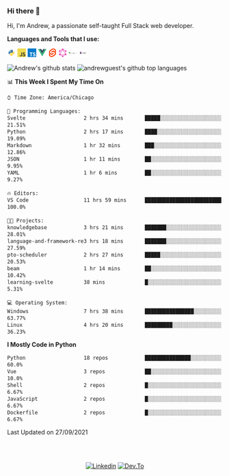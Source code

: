 ### Hi there 👋

Hi, I'm Andrew, a passionate self-taught Full Stack web developer.

**Languages and Tools that I use:**  

<code><img height="20" src="https://raw.githubusercontent.com/github/explore/80688e429a7d4ef2fca1e82350fe8e3517d3494d/topics/python/python.png"></code>
<code><img height="20" src="https://raw.githubusercontent.com/github/explore/80688e429a7d4ef2fca1e82350fe8e3517d3494d/topics/javascript/javascript.png"></code>
<code><img height="20" src="https://raw.githubusercontent.com/github/explore/80688e429a7d4ef2fca1e82350fe8e3517d3494d/topics/typescript/typescript.png"></code>
<code><img height="20" src="https://raw.githubusercontent.com/github/explore/80688e429a7d4ef2fca1e82350fe8e3517d3494d/topics/vue/vue.png"></code>
<code><img height="20" src="https://raw.githubusercontent.com/github/explore/42198dc9113595ddd22cc12771bb719c8cf08b67/topics/svelte/svelte.png"></code>
<code><img height="20" src="https://raw.githubusercontent.com/github/explore/5c058a388828bb5fde0bcafd4bc867b5bb3f26f3/topics/graphql/graphql.png"></code>
<code><img height="20" src="https://raw.githubusercontent.com/github/explore/80688e429a7d4ef2fca1e82350fe8e3517d3494d/topics/mongodb/mongodb.png"></code>
<code><img height="20" src="https://raw.githubusercontent.com/github/explore/d106aa3f6fa091ab80ab5c8cf0d931baff3caaea/topics/elixir/elixir.png"></code>

![Andrew's github stats](https://github-readme-stats.vercel.app/api?username=andrewguest&show_icons=true&theme=vue-dark&count_private=true)
<img height="180em" src="https://github-readme-stats.vercel.app/api/top-langs/?username=andrewguest&theme=vue-dark&layout=compact" alt="andrewguest's github top languages" />

<!--START_SECTION:waka-->
📊 **This Week I Spent My Time On** 

```text
⌚︎ Time Zone: America/Chicago

💬 Programming Languages: 
Svelte                   2 hrs 34 mins       █████░░░░░░░░░░░░░░░░░░░░   21.51% 
Python                   2 hrs 17 mins       ████░░░░░░░░░░░░░░░░░░░░░   19.09% 
Markdown                 1 hr 32 mins        ███░░░░░░░░░░░░░░░░░░░░░░   12.86% 
JSON                     1 hr 11 mins        ██░░░░░░░░░░░░░░░░░░░░░░░   9.95% 
YAML                     1 hr 6 mins         ██░░░░░░░░░░░░░░░░░░░░░░░   9.27%

🔥 Editors: 
VS Code                  11 hrs 59 mins      █████████████████████████   100.0%

🐱‍💻 Projects: 
knowledgebase            3 hrs 21 mins       ███████░░░░░░░░░░░░░░░░░░   28.01% 
language-and-framework-re3 hrs 18 mins       ███████░░░░░░░░░░░░░░░░░░   27.59% 
pto-scheduler            2 hrs 27 mins       █████░░░░░░░░░░░░░░░░░░░░   20.53% 
beam                     1 hr 14 mins        ██░░░░░░░░░░░░░░░░░░░░░░░   10.42% 
learning-svelte          38 mins             █░░░░░░░░░░░░░░░░░░░░░░░░   5.31%

💻 Operating System: 
Windows                  7 hrs 38 mins       ████████████████░░░░░░░░░   63.77% 
Linux                    4 hrs 20 mins       █████████░░░░░░░░░░░░░░░░   36.23%

```

**I Mostly Code in Python** 

```text
Python                   18 repos            ███████████████░░░░░░░░░░   60.0% 
Vue                      3 repos             ██░░░░░░░░░░░░░░░░░░░░░░░   10.0% 
Shell                    2 repos             █░░░░░░░░░░░░░░░░░░░░░░░░   6.67% 
JavaScript               2 repos             █░░░░░░░░░░░░░░░░░░░░░░░░   6.67% 
Dockerfile               2 repos             █░░░░░░░░░░░░░░░░░░░░░░░░   6.67%

```



 Last Updated on 27/09/2021
<!--END_SECTION:waka-->

<br><br>
<p align="center">
   <a href="https://www.linkedin.com/in/andrew-guest-a891759a" target="_blank"><img src="https://img.shields.io/badge/LinkedIn-0077B5?style=for-the-badge&logo=linkedin&logoColor=white" alt="Linkedin"></a>
  <a href="https://dev.to/aguest" target="_blank"><img src="https://img.shields.io/badge/Dev.to-0A0A0A?style=for-the-badge&logo=dev%2Eto&logoColor=white" alt="Dev.To"></a>
</p>
